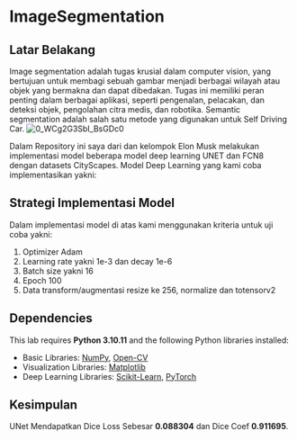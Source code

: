 # ImageSegmentation
 
## Latar Belakang
Image segmentation adalah tugas krusial dalam computer vision, yang bertujuan untuk membagi sebuah gambar menjadi berbagai wilayah atau objek yang bermakna dan dapat dibedakan. Tugas ini memiliki peran penting dalam berbagai aplikasi, seperti pengenalan, pelacakan, dan deteksi objek, pengolahan citra medis, dan robotika.
Semantic segmentation adalah salah satu metode yang digunakan untuk Self Driving Car.
![0_WCg2G3SbI_BsGDc0](https://github.com/sadisad/ImageSegmentation/assets/61278337/ddf669b6-9b16-4c6d-a518-3b5137f1261c)


Dalam Repository ini saya dari dan kelompok Elon Musk melakukan implementasi model beberapa model deep learning UNET dan FCN8 dengan datasets CityScapes. Model Deep Learning yang kami coba implementasikan yakni:

## Strategi Implementasi Model
Dalam implementasi model di atas kami menggunakan kriteria untuk uji coba yakni:
1. Optimizer Adam
2. Learning rate yakni 1e-3 dan decay 1e-6
3. Batch size yakni 16
4. Epoch 100
5. Data transform/augmentasi resize ke 256, normalize dan totensorv2

## Dependencies
This lab requires **Python 3.10.11** and the following Python libraries installed:
* Basic Libraries: [NumPy](http://www.numpy.org), [Open-CV](https://opencv.org)
* Visualization Libraries: [Matplotlib](http://matplotlib.org)
* Deep Learning Libraries: [Scikit-Learn](https://www.tensorflow.org), [PyTorch](https://pytorch.org)

## Kesimpulan
UNet Mendapatkan Dice Loss Sebesar **0.088304** dan Dice Coef **0.911695**. 
